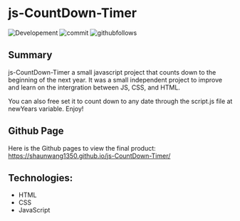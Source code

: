 # js-CountDown-Timer

![Developement](https://img.shields.io/badge/progress-complete-green)
![commit](https://img.shields.io/github/last-commit/shaunwang1350/js-CountDown-Timer)
![githubfollows](https://img.shields.io/github/followers/shaunwang1350?style=social)

## Summary

js-CountDown-Timer a small javascript project that counts down to the beginning of the next year. It was a small independent project to improve and learn on the intergration between JS, CSS, and HTML.

You can also free set it to count down to any date through the script.js file at newYears variable. Enjoy!

## Github Page

Here is the Github pages to view the final product:
https://shaunwang1350.github.io/js-CountDown-Timer/

## Technologies:

- HTML
- CSS
- JavaScript
